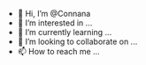 - 👋 Hi, I’m @Connana
- 👀 I’m interested in ...
- 🌱 I’m currently learning ...
- 💞️ I’m looking to collaborate on ...
- 📫 How to reach me ...

<!---
Connana/Connana is a ✨ special ✨ repository because its `README.md` (this file) appears on your GitHub profile.
You can click the Preview link to take a look at your changes.
--->
